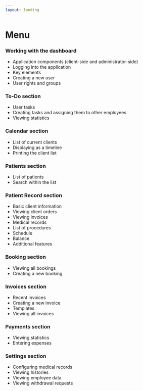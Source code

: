 ```yaml
---
layout: landing
---
```


# Menu

### Working with the dashboard

* Application components (client-side and administrator-side)
* Logging into the application
* Key elements
* Creating a new user
* User rights and groups

### To-Do section

* User tasks
* Creating tasks and assigning them to other employees
* Viewing statistics

### Calendar section

* List of current clients
* Displaying as a timeline
* Printing the client list

### Patients section

* List of patients
* Search within the list

### Patient Record section

* Basic client information
* Viewing client orders
* Viewing invoices
* Medical records
* List of procedures
* Schedule
* Balance
* Additional features

### Booking section

* Viewing all bookings
* Creating a new booking

### Invoices section

* Recent invoices
* Creating a new invoice
* Templates
* Viewing all invoices

### Payments section&#x20;

* Viewing statistics
* Entering expenses

### Settings section

* Configuring medical records
* Viewing histories
* Viewing employee data
* Viewing withdrawal requests
